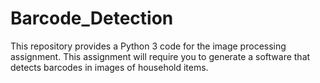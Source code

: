 # Barcode_Detection

This repository provides a Python 3 code for the image processing assignment.  This assignment will require you to generate a software that detects barcodes in images of household items.